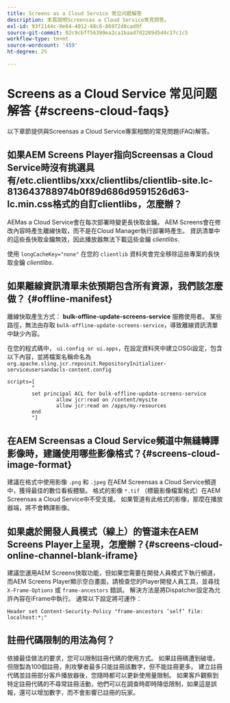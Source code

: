 ```yaml
---
title: Screens as a Cloud Service 常见问题解答
description: 本頁說明Screensas a Cloud Service常見問答。
exl-id: 93f2144c-0e64-4012-88c6-86972d8cad9f
source-git-commit: 02c9cbff56399ea2ca1baad7d2289d5d4c17c1c5
workflow-type: tm+mt
source-wordcount: '459'
ht-degree: 2%

---
```


# Screens as a Cloud Service 常见问题解答 {#screens-cloud-faqs}

以下章節提供與Screensas a Cloud Service專案相關的常見問題(FAQ)解答。

## 如果AEM Screens Player指向Screensas a Cloud Service時沒有挑選具有/etc.clientlibs/xxx/clientlibs/clientlib-site.lc-813643788974b0f89d686d9591526d63-lc.min.css格式的自訂clientlibs，怎麼辦？

AEMas a Cloud Service會在每次部署時變更長快取金鑰。 AEM Screens會在修改內容時產生離線快取，而不是在Cloud Manager執行部署時產生。 資訊清單中的這些長快取金鑰無效，因此播放器無法下載這些金鑰 *clientlibs*.

使用 `longCacheKey="none"` 在您的 `clientlib` 資料夾會完全移除這些專案的長快取金鑰 *clientlibs*.


## 如果離線資訊清單未依預期包含所有資源，我們該怎麼做？ {#offline-manifest}

離線快取產生方式： **bulk-offline-update-screens-service** 服務使用者。 某些路徑，無法由存取 `bulk-offline-update-screens-service`，導致離線資訊清單中缺少內容。

在您的程式碼中， `ui.config or ui.apps`，在設定資料夾中建立OSGi設定，包含以下內容，並將檔案名稱命名為 `org.apache.sling.jcr.repoinit.RepositoryInitializer-serviceusersandacls-content.config`

```
scripts=[
        "
        set principal ACL for bulk-offline-update-screens-service
                allow jcr:read on /content/mysite
                allow jcr:read on /apps/my-resources
        end
        "] 
```

## 在AEM Screensas a Cloud Service頻道中無縫轉譯影像時，建議使用哪些影像格式？{#screens-cloud-image-format}

建議在格式中使用影像 `.png` 和 `.jpeg` 在AEM Screensas a Cloud Service頻道中，獲得最佳的數位看板體驗。
格式的影像 `*.tif` （標籤影像檔案格式）在AEM Screensas a Cloud Service中不受支援。 如果管道有此格式的影像，那麼在播放器端，將不會轉譯影像。

## 如果處於開發人員模式（線上）的管道未在AEM Screens Player上呈現，怎麼辦？{#screens-cloud-online-channel-blank-iframe}

建議您運用AEM Screens快取功能，但如果您需要在開發人員模式下執行頻道，而AEM Screens Player顯示空白畫面，請檢查您的Player開發人員工具，並尋找 `X-Frame-Options` 或 `frame-ancestors` 錯誤。 解決方法是將Dispatcher設定為允許內容在iFrame中執行。 通常以下設定將可運作：

```
Header set Content-Security-Policy "frame-ancestors ‘self’ file: localhost:*;"
```

## 註冊代碼限制的用法為何？

依據最佳做法的要求，您可以限制註冊代碼的使用方式。 如果註冊碼遭到破壞，但限製為100個註冊，則攻擊者最多只能註冊該數字，但不能註冊更多。 建立註冊代碼並註冊部分客戶播放器後，您隨時都可以更新使用量限制。 如果客戶觀察到特定註冊代碼的不尋常註冊活動，他們可以在調查時即時降低限制，如果這是誤報，還可以增加數字，而不會影響已註冊的玩家。
